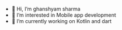 - 👋 Hi, I’m ghanshyam sharma
- 👀 I’m interested in Mobile app development
- 🌱 I’m currently working on Kotlin and dart


<!---
ghanshyam12312/ghanshyam12312 is a ✨ special ✨ repository because its `README.md` (this file) appears on your GitHub profile.
You can click the Preview link to take a look at your changes.
--->
